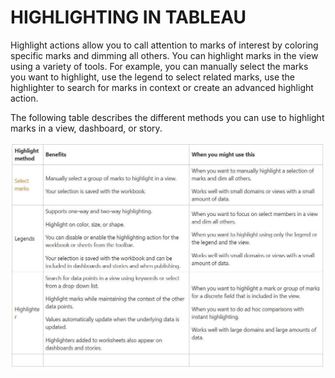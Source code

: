 # HIGHLIGHTING IN TABLEAU

Highlight actions allow you to call attention to marks of interest by coloring specific marks and dimming all others. You can highlight marks in the view using a variety of tools. For example, you can manually select the marks you want to highlight, use the legend to select related marks, use the highlighter to search for marks in context or create an advanced highlight action.

The following table describes the different methods you can use to highlight marks in a view, dashboard, or story.

![Image](https://github.com/harsharma30/Tableau-Notes/blob/76f62f0463a04b0f70bca8b317c25606eef792cf/img/12.jpg)
